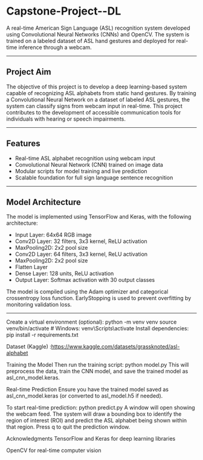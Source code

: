 # Capstone-Project--DL

A real-time American Sign Language (ASL)  recognition system developed using Convolutional Neural Networks (CNNs) and OpenCV. The system is trained on a labeled dataset of ASL hand gestures and deployed for real-time inference through a webcam.

---

## Project Aim

The objective of this project is to develop a deep learning-based system capable of recognizing ASL alphabets from static hand gestures. By training a Convolutional Neural Network on a dataset of labeled ASL gestures, the system can classify signs from webcam input in real-time. This project contributes to the development of accessible communication tools for individuals with hearing or speech impairments.

---

## Features

- Real-time ASL alphabet recognition using webcam input
- Convolutional Neural Network (CNN) trained on image data
- Modular scripts for model training and live prediction
- Scalable foundation for full sign language sentence recognition

---

## Model Architecture

The model is implemented using TensorFlow and Keras, with the following architecture:

- Input Layer: 64x64 RGB image
- Conv2D Layer: 32 filters, 3x3 kernel, ReLU activation
- MaxPooling2D: 2x2 pool size
- Conv2D Layer: 64 filters, 3x3 kernel, ReLU activation
- MaxPooling2D: 2x2 pool size
- Flatten Layer
- Dense Layer: 128 units, ReLU activation
- Output Layer: Softmax activation with 30 output classes

The model is compiled using the Adam optimizer and categorical crossentropy loss function. EarlyStopping is used to prevent overfitting by monitoring validation loss.

---

Create a virtual environment (optional):
python -m venv venv
source venv/bin/activate  # Windows: venv\Scripts\activate
Install dependencies:
pip install -r requirements.txt

Dataset (Kaggle) :https://www.kaggle.com/datasets/grassknoted/asl-alphabet

Training the Model
Then run the training script: python model.py
This will preprocess the data, train the CNN model, and save the trained model as asl_cnn_model.keras.

Real-time Prediction
Ensure you have the trained model saved as asl_cnn_model.keras (or converted to asl_model.h5 if needed).

To start real-time prediction:  python predict.py
A window will open showing the webcam feed. The system will draw a bounding box to identify the region of interest (ROI) and predict the ASL alphabet being shown within that region. Press q to quit the prediction window.

Acknowledgments
TensorFlow and Keras for deep learning libraries

OpenCV for real-time computer vision
